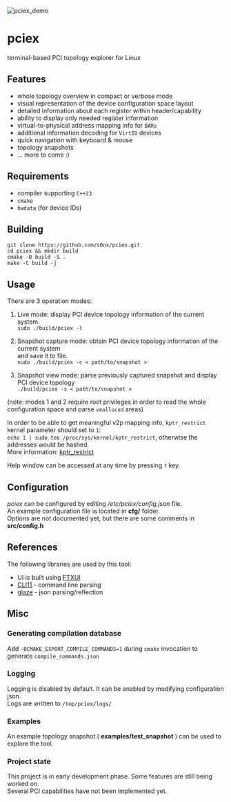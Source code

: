 ![pciex_demo](https://github.com/user-attachments/assets/2bb17a1d-37d1-4113-ae43-81a93e59dd29)


# pciex
terminal-based PCI topology explorer for Linux

## Features
 * whole topology overview in compact or verbose mode
 * visual representation of the device configuration space layout
 * detailed information about each register within header/capability
 * ability to display only needed register information
 * virtual-to-physical address mapping info for `BARs`
 * additional information decoding for `VirtIO` devices
 * quick navigation with keyboard & mouse
 * topology snapshots
 * ... more to come :)

## Requirements
 * compiler supporting `C++23`
 * `cmake`
 * `hwdata` (for device IDs)

## Building
```
git clone https://github.com/s0nx/pciex.git
cd pciex && mkdir build
cmake -B build -S .
make -C build -j
```

## Usage
There are 3 operation modes:
1. Live mode: display PCI device topology information of the current system.  
   `sudo ./build/pciex -l`

2. Snapshot capture mode: obtain PCI device topology information of the current system  
   and save it to file.  
   `sudo ./build/pciex -c < path/to/snapshot >`

2. Snapshot view mode: parse previously captured snapshot and display PCI device topology  
   `./build/pciex -s < path/to/snapshot >`

(note: modes 1 and 2 require root privileges in order to read the whole configuration space and parse `vmalloced` areas)  

In order to be able to get meaningful v2p mapping info, `kptr_restrict` kernel parameter should set to `1`:   
`echo 1 | sudo tee /proc/sys/kernel/kptr_restrict`, otherwise the addresses would be hashed.  
More information: [kptr_restrict](https://docs.kernel.org/admin-guide/sysctl/kernel.html#kptr-restrict)

Help window can be accessed at any time by pressing `?` key.

## Configuration
_pciex_ can be configured by editing _/etc/pciex/config.json_ file.  
An example configuration file is located in __cfg/__ folder.  
Options are not documented yet, but there are some comments in __src/config.h__

## References
The following libraries are used by this tool:
 * UI is built using [FTXUI](https://github.com/ArthurSonzogni/FTXUI)
 * [CLI11](https://github.com/CLIUtils/CLI11) - command line parsing
 * [glaze](https://github.com/stephenberry/glaze) - json parsing/reflection

## Misc
### Generating compilation database
Add `-DCMAKE_EXPORT_COMPILE_COMMANDS=1` during `cmake` invocation to generate `compile_commands.json`
### Logging
Logging is disabled by default. It can be enabled by modifying configuration json.  
Logs are written to `/tmp/pciex/logs/`
### Examples
An example topology snapshot ( __examples/test_snapshot__ ) can be used to explore the tool.

### Project state
This project is in early development phase. Some features are still being worked on.  
Several PCI capabilities have not been implemented yet.
